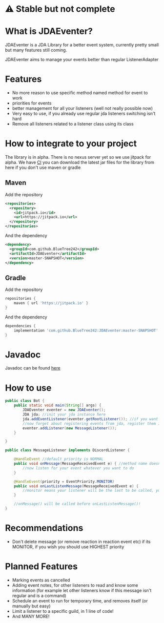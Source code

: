 # ⚠ Stable but not complete

# What is JDAEventer?

JDAEventer is a JDA Library for a better event system, currently pretty small but many features still coming.

JDAEventer aims to manage your events better than regular ListenerAdapter

# Features

- No more reason to use specific method named method for event to work
- priorities for events
- better management for all your listeners (well not really possible now)
- Very easy to use, if you already use regular jda listeners switching isn't hard
- Remove all listeners related to a listener class using its class

# How to integrate to your project
The library is in alpha. There is no nexus server yet so we use jitpack for alpha. We have [CI](https://ci.bluetree242.tk/job/JDAEventer) you can download the latest jar files for the library from here if you don't use maven or gradle
## Maven
Add the repository
```xml
<repositories>
  <repository>
    <id>jitpack.io</id>
    <url>https://jitpack.io</url>
  </repository>
</repositories>
```
And the dependency
```xml
<dependency>
  <groupId>com.github.BlueTree242</groupId>
  <artifactId>JDAEventer</artifactId>
  <version>master-SNAPSHOT</version>
</dependency>
```
## Gradle
Add the repository
```groovy
repositories {
	maven { url 'https://jitpack.io' }
}
```
And the dependency
```groovy
dependencies {
	implementation 'com.github.BlueTree242:JDAEventer:master-SNAPSHOT'
}
```

# Javadoc
Javadoc can be found [here](https://ci.bluetree242.tk/job/JDAEventer/javadoc/index.html)
# How to use

```java
public class Bot {
    public static void main(String[] args) {
        JDAEventer eventer = new JDAEventer();
        JDA jda; //init your jda instance here
        jda.addEventListener(eventer.getRootListener()); //if you want add this in the builder of jda
        //now forget about registering events from jda, register them in eventer!
        eventer.addListener(new MessageListener());
    }

}

public class MessageListener implements DiscordListener {

    @HandleEvent //default priority is NORMAL
    public void onMessage(MessageReceivedEvent e) { //method name doesn't matter anymore
        //now listen for your event whatever you want to do
    }

    @HandleEvent(priority = EventPriority.MONITOR)
    public void onLastListenMessage(MessageReceivedEvent e) {
        //monitor means your listener will be the last to be called, you shouldn't delete message here 
    }

    //onMessage() will be called before onLastListenMessage()!
}
```
# Recommendations

- Don't delete message (or remove reaction in reaction event etc) if its MONITOR, if you wish you should use HIGHEST
  priority

# Planned Features

- Marking events as cancelled
- Adding event notes, for other listeners to read and know some information (for example let other listeners know if
  this message isn't regular and is a command)
- Schedule an event to run for temporary time, and removes itself (or manually but easy)
- Limit a listener to a specific guild, in 1 line of code!
- And MANY MORE!



